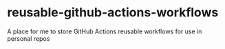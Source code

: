 # reusable-github-actions-workflows
A place for me to store GitHub Actions reusable workflows for use in personal repos
